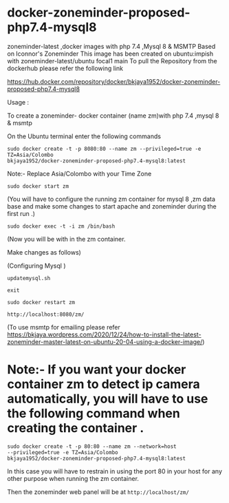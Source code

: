 # docker-zoneminder-proposed-php7.4-mysql8
zoneminder-latest ,docker images with php 7.4 ,Mysql 8 &amp; MSMTP
Based on Iconnor's Zoneminder 
This image has been created on ubuntu:impish  with zoneminder-latest/ubuntu focal1 main
To pull the Repository from the dockerhub
please refer the following link

https://hub.docker.com/repository/docker/bkjaya1952/docker-zoneminder-proposed-php7.4-mysql8


Usage :

To create a zoneminder- docker container (name zm)with php 7.4 ,mysql 8 & msmtp

On the Ubuntu terminal enter the following commands

<code>sudo docker create -t -p 8080:80 --name zm --privileged=true -e TZ=Asia/Colombo bkjaya1952/docker-zoneminder-proposed-php7.4-mysql8:latest</code>

Note:- Replace Asia/Colombo  with your Time Zone 

<code>sudo docker start zm</code>

(You will have to configure the running zm container for mysql 8 ,zm data base and make some changes to start apache and zoneminder during the first run .)

<code>sudo docker exec -t -i zm /bin/bash</code>

(Now  you will be with in the zm container.

Make changes as follows)

(Configuring Mysql )

<code>updatemysql.sh</code>

<code>exit</code>

<code>sudo docker restart zm</code>

<code>http://localhost:8080/zm/</code>

(To use msmtp for emailing please refer https://bkjaya.wordpress.com/2020/12/24/how-to-install-the-latest-zoneminder-master-latest-on-ubuntu-20-04-using-a-docker-image/)



# Note:- If you want your docker container zm to detect ip camera automatically, you will have to use the following command when creating the container .

<code>sudo docker create -t -p 80:80 --name zm --network=host --privileged=true -e TZ=Asia/Colombo bkjaya1952/docker-zoneminder-proposed-php7.4-mysql8:latest</code>

In this case you will have to restrain in using the port 80 in your host for any other purpose when running the zm container.

Then the zoneminder web panel will be at <code>http://localhost/zm/</code>

